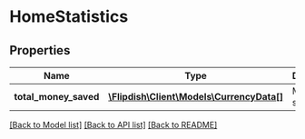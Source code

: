 # HomeStatistics

## Properties
Name | Type | Description | Notes
------------ | ------------- | ------------- | -------------
**total_money_saved** | [**\Flipdish\Client\Models\CurrencyData[]**](CurrencyData.md) | Money saved | [optional] 

[[Back to Model list]](../README.md#documentation-for-models) [[Back to API list]](../README.md#documentation-for-api-endpoints) [[Back to README]](../README.md)


